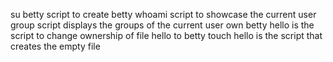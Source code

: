 su betty script to create betty
whoami script to showcase the current user 
group script displays the groups of the current user
own betty hello is the script to change ownership of file hello to betty
touch hello is the script that creates the empty file 

